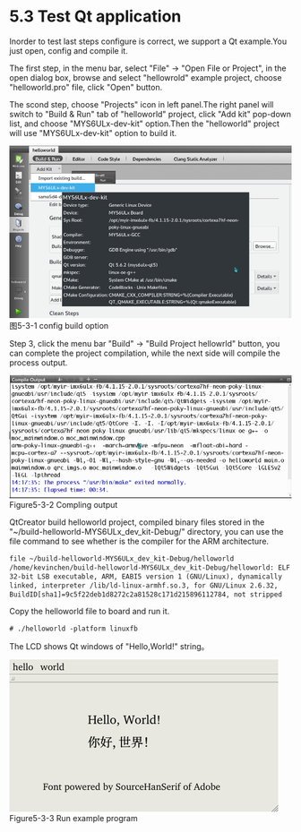 # 5.3 Test Qt application

Inorder to test last steps configure is correct, we support a Qt example.You just open, config and compile it.

The first step, in the menu bar, select "File" -> "Open File or Project", in the open dialog box, browse and select "hellowrold" example project, choose "helloworld.pro" file,  click "Open" button.

The scond step, choose "Projects" icon in left panel.The right panel will switch to "Build & Run" tab of "helloworld" project, click "Add kit" pop-down list, and choose "MYS6ULx-dev-kit" option.Then the "helloworld" project will use "MYS6ULx-dev-kit" option to build it. 

![](image/5-3-1.png)
图5-3-1 config build option

Step 3, click the menu bar "Build" -> "Build Project hellowrld" button, you can complete the project compilation, while the next side will compile the process output.

![](image/5-3-2.png)
Figure5-3-2 Compling output

QtCreator build helloworld project, compiled binary files stored in the "~/build-helloworld-MYS6ULx_dev_kit-Debug/" directory, you can use the file command to see whether is the compiler for the ARM architecture.

```
file ~/build-helloworld-MYS6ULx_dev_kit-Debug/helloworld
/home/kevinchen/build-helloworld-MYS6ULx_dev_kit-Debug/helloworld: ELF 32-bit LSB executable, ARM, EABI5 version 1 (GNU/Linux), dynamically linked, interpreter /lib/ld-linux-armhf.so.3, for GNU/Linux 2.6.32, BuildID[sha1]=9c5f22deb1d8272c2a81528c171d215896112784, not stripped
```

Copy the helloworld file to board and run it.

```
# ./helloworld -platform linuxfb
```
The LCD shows Qt windows of "Hello,World!" string。

![](image/5-3-3.png)
Figure5-3-3 Run example program
